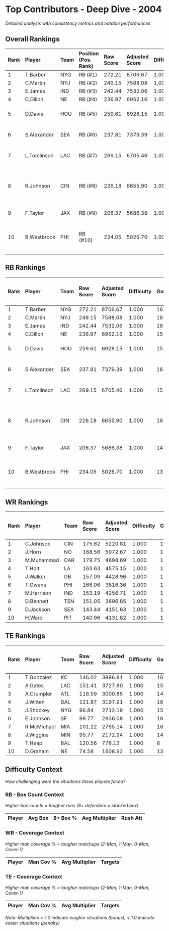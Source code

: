 # Top Contributors - Deep Dive - 2004

*Detailed analysis with consistency metrics and notable performances*

## Overall Rankings

| Rank | Player      | Team | Position (Pos. Rank) | Raw Score | Adjusted Score | Difficulty | Games | Avg/Game | Typical | Consistency | Floor | Ceiling | Peak   | Trend      | Notable Games                 |
| :----| :-----------| :----| :--------------------| :---------| :--------------| :----------| :-----| :--------| :-------| :-----------| :-----| :-------| :------| :----------| :-----------------------------|
| 1    | T.Barber    | NYG  | RB (#1)              | 272.21    | 8706.67        | 1.000      | 16    | 544.17   | 559.32  | 8/2/6       | 463.9 | 675.7   | 736.73 | Decreasing |                               |
| 2    | C.Martin    | NYJ  | RB (#2)              | 249.15    | 7588.08        | 1.000      | 16    | 474.25   | 497.13  | 8/2/6       | 282.7 | 588.0   | 710.01 | Stable     |                               |
| 3    | E.James     | IND  | RB (#3)              | 242.44    | 7532.06        | 1.000      | 16    | 470.75   | 503.49  | 6/4/6       | 390.2 | 568.3   | 722.25 | Stable     |                               |
| 4    | C.Dillon    | NE   | RB (#4)              | 236.97    | 6952.16        | 1.000      | 15    | 463.48   | 442.31  | 6/3/6       | 379.9 | 598.1   | 631.83 | Stable     |                               |
| 5    | D.Davis     | HOU  | RB (#5)              | 259.61    | 6928.15        | 1.000      | 15    | 461.88   | 466.88  | 5/4/6       | 392.5 | 596.1   | 723.73 | Increasing | Wk 1 (vs LAC)                 |
| 6    | S.Alexander | SEA  | RB (#6)              | 237.81    | 7379.39        | 1.000      | 16    | 461.21   | 462.25  | 8/1/7       | 368.0 | 594.1   | 719.23 | Stable     | Wk 8 (vs CAR)                 |
| 7    | L.Tomlinson | LAC  | RB (#7)              | 269.15    | 6705.46        | 1.000      | 15    | 447.03   | 452.07  | 5/1/9       | 350.2 | 555.7   | 840.78 | Increasing | Wk 13 (vs DEN)                |
| 8    | R.Johnson   | CIN  | RB (#8)              | 226.18    | 6655.90        | 1.000      | 16    | 415.99   | 368.21  | 8/2/6       | 310.9 | 531.9   | 676.87 | Increasing | Wk 12 (vs CLE), Wk 7 (vs DEN) |
| 9    | F.Taylor    | JAX  | RB (#9)              | 206.37    | 5686.38        | 1.000      | 14    | 406.17   | 418.85  | 6/3/5       | 340.6 | 495.3   | 670.15 | Increasing | Wk 13 (vs PIT)                |
| 10   | B.Westbrook | PHI  | RB (#10)             | 234.05    | 5026.70        | 1.000      | 13    | 386.67   | 397.43  | 5/3/5       | 288.2 | 468.6   | 625.58 | Increasing | Wk 11 (vs WAS), Wk 13 (vs GB) |

## RB Rankings

| Rank | Player      | Team | Raw Score | Adjusted Score | Difficulty | Games | Avg/Game | Typical | Consistency | Floor | Ceiling | Peak   | Trend      | Notable Games (>150% Typical) |
| :----| :-----------| :----| :---------| :--------------| :----------| :-----| :--------| :-------| :-----------| :-----| :-------| :------| :----------| :-----------------------------|
| 1    | T.Barber    | NYG  | 272.21    | 8706.67        | 1.000      | 16    | 544.17   | 559.32  | 8/2/6       | 463.9 | 675.7   | 736.73 | Decreasing |                               |
| 2    | C.Martin    | NYJ  | 249.15    | 7588.08        | 1.000      | 16    | 474.25   | 497.13  | 8/2/6       | 282.7 | 588.0   | 710.01 | Stable     |                               |
| 3    | E.James     | IND  | 242.44    | 7532.06        | 1.000      | 16    | 470.75   | 503.49  | 6/4/6       | 390.2 | 568.3   | 722.25 | Stable     |                               |
| 4    | C.Dillon    | NE   | 236.97    | 6952.16        | 1.000      | 15    | 463.48   | 442.31  | 6/3/6       | 379.9 | 598.1   | 631.83 | Stable     |                               |
| 5    | D.Davis     | HOU  | 259.61    | 6928.15        | 1.000      | 15    | 461.88   | 466.88  | 5/4/6       | 392.5 | 596.1   | 723.73 | Increasing | Wk 1 (vs LAC)                 |
| 6    | S.Alexander | SEA  | 237.81    | 7379.39        | 1.000      | 16    | 461.21   | 462.25  | 8/1/7       | 368.0 | 594.1   | 719.23 | Stable     | Wk 8 (vs CAR)                 |
| 7    | L.Tomlinson | LAC  | 269.15    | 6705.46        | 1.000      | 15    | 447.03   | 452.07  | 5/1/9       | 350.2 | 555.7   | 840.78 | Increasing | Wk 13 (vs DEN)                |
| 8    | R.Johnson   | CIN  | 226.18    | 6655.90        | 1.000      | 16    | 415.99   | 368.21  | 8/2/6       | 310.9 | 531.9   | 676.87 | Increasing | Wk 12 (vs CLE), Wk 7 (vs DEN) |
| 9    | F.Taylor    | JAX  | 206.37    | 5686.38        | 1.000      | 14    | 406.17   | 418.85  | 6/3/5       | 340.6 | 495.3   | 670.15 | Increasing | Wk 13 (vs PIT)                |
| 10   | B.Westbrook | PHI  | 234.05    | 5026.70        | 1.000      | 13    | 386.67   | 397.43  | 5/3/5       | 288.2 | 468.6   | 625.58 | Increasing | Wk 11 (vs WAS), Wk 13 (vs GB) |

## WR Rankings

| Rank | Player     | Team | Raw Score | Adjusted Score | Difficulty | Games | Avg/Game | Typical | Consistency | Floor | Ceiling | Peak   | Trend      | Notable Games (>150% Typical) |
| :----| :----------| :----| :---------| :--------------| :----------| :-----| :--------| :-------| :-----------| :-----| :-------| :------| :----------| :-----------------------------|
| 1    | C.Johnson  | CIN  | 175.62    | 5220.81        | 1.000      | 16    | 326.30   | 262.61  | 7/2/7       | 230.4 | 361.8   | 730.36 | Increasing |                               |
| 2    | J.Horn     | NO   | 168.56    | 5072.67        | 1.000      | 16    | 317.04   | 335.45  | 8/1/7       | 242.3 | 387.1   | 495.18 | Stable     |                               |
| 3    | M.Muhammad | CAR  | 179.75    | 4698.69        | 1.000      | 16    | 293.67   | 289.55  | 8/0/8       | 181.8 | 409.5   | 605.83 | Increasing |                               |
| 4    | T.Holt     | LA   | 163.63    | 4575.15        | 1.000      | 16    | 285.95   | 256.71  | 8/1/7       | 140.8 | 379.7   | 681.82 | Increasing |                               |
| 5    | J.Walker   | GB   | 157.09    | 4428.96        | 1.000      | 16    | 276.81   | 272.26  | 8/2/6       | 188.5 | 339.0   | 471.57 | Stable     |                               |
| 6    | T.Owens    | PHI  | 166.06    | 3816.36        | 1.000      | 14    | 272.60   | 262.43  | 7/0/7       | 185.7 | 328.6   | 541.98 | Decreasing |                               |
| 7    | M.Harrison | IND  | 153.19    | 4256.71        | 1.000      | 16    | 266.04   | 253.63  | 6/3/7       | 209.1 | 320.0   | 565.61 | Stable     |                               |
| 8    | D.Bennett  | TEN  | 151.05    | 3896.85        | 1.000      | 15    | 259.79   | 218.19  | 6/1/8       | 164.0 | 363.9   | 738.09 | Increasing |                               |
| 9    | D.Jackson  | SEA  | 143.44    | 4151.63        | 1.000      | 16    | 259.48   | 251.92  | 8/1/7       | 161.3 | 319.4   | 466.44 | Decreasing |                               |
| 10   | H.Ward     | PIT  | 140.96    | 4131.82        | 1.000      | 16    | 258.24   | 212.20  | 8/0/8       | 124.7 | 316.1   | 711.76 | Decreasing |                               |

## TE Rankings

| Rank | Player      | Team | Raw Score | Adjusted Score | Difficulty | Games | Avg/Game | Typical | Consistency | Floor | Ceiling | Peak   | Trend      | Notable Games (>150% Typical) |
| :----| :-----------| :----| :---------| :--------------| :----------| :-----| :--------| :-------| :-----------| :-----| :-------| :------| :----------| :-----------------------------|
| 1    | T.Gonzalez  | KC   | 146.02    | 3996.81        | 1.000      | 16    | 249.80   | 230.56  | 6/2/8       | 118.8 | 351.0   | 549.34 | Stable     |                               |
| 2    | A.Gates     | LAC  | 151.41    | 3727.80        | 1.000      | 15    | 248.52   | 248.11  | 5/2/8       | 194.3 | 349.1   | 537.53 | Stable     |                               |
| 3    | A.Crumpler  | ATL  | 118.59    | 3000.85        | 1.000      | 14    | 214.35   | 183.98  | 7/0/7       | 87.7  | 319.0   | 452.09 | Increasing |                               |
| 4    | J.Witten    | DAL  | 121.87    | 3197.91        | 1.000      | 16    | 199.87   | 184.52  | 7/1/8       | 136.4 | 229.7   | 412.41 | Stable     |                               |
| 5    | J.Shockey   | NYG  | 96.84     | 2712.19        | 1.000      | 15    | 180.81   | 205.81  | 7/4/4       | 110.3 | 236.4   | 352.55 | Increasing |                               |
| 6    | E.Johnson   | SF   | 98.77     | 2836.08        | 1.000      | 16    | 177.25   | 150.93  | 8/0/8       | 58.4  | 265.0   | 512.06 | Decreasing |                               |
| 7    | R.McMichael | MIA  | 101.22    | 2795.14        | 1.000      | 16    | 174.70   | 169.03  | 7/1/8       | 115.6 | 239.4   | 340.60 | Decreasing |                               |
| 8    | J.Wiggins   | MIN  | 95.77     | 2172.94        | 1.000      | 14    | 155.21   | 139.02  | 4/2/8       | 106.5 | 204.0   | 306.50 | Increasing |                               |
| 9    | T.Heap      | BAL  | 120.56    | 778.13         | 1.000      | 6     | 129.69   | 104.05  | 2/0/4       | 63.4  | 197.5   | 375.77 | Increasing |                               |
| 10   | D.Graham    | NE   | 74.58     | 1608.92        | 1.000      | 13    | 123.76   | 166.15  | 6/0/7       | 61.3  | 178.5   | 238.73 | Decreasing |                               |

## Difficulty Context

*How challenging were the situations these players faced?*

### RB - Box Count Context

*Higher box counts = tougher runs (8+ defenders = stacked box)*

| Player | Avg Box | 8+ Box % | Avg Multiplier | Rush Att |
| :------| :-------| :--------| :--------------| :--------|

### WR - Coverage Context

*Higher man coverage % = tougher matchups (2-Man, 1-Man, 0-Man, Cover-1)*

| Player | Man Cov % | Avg Multiplier | Targets |
| :------| :---------| :--------------| :-------|

### TE - Coverage Context

*Higher man coverage % = tougher matchups (2-Man, 1-Man, 0-Man, Cover-1)*

| Player | Man Cov % | Avg Multiplier | Targets |
| :------| :---------| :--------------| :-------|

*Note: Multipliers > 1.0 indicate tougher situations (bonus), < 1.0 indicate easier situations (penalty)*

